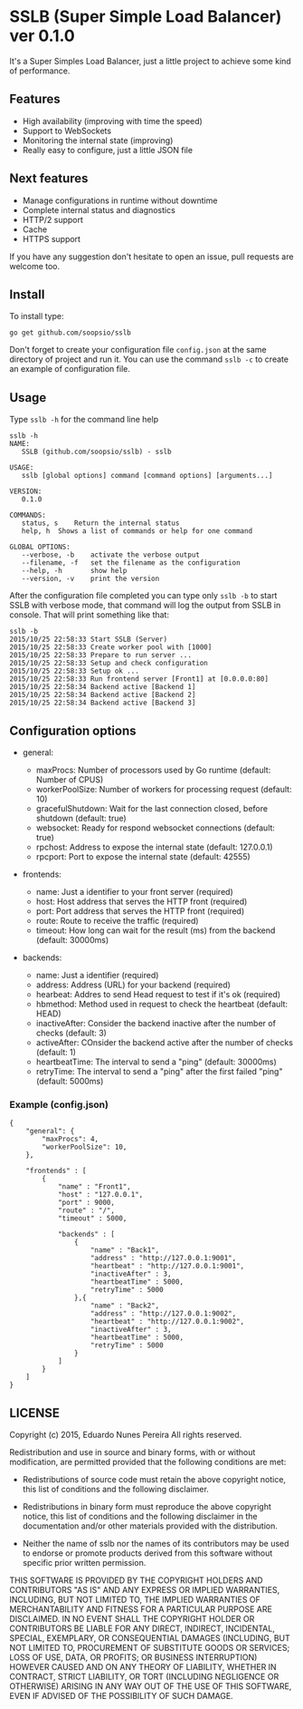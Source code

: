 # SSLB (Super Simple Load Balancer) ver 0.1.0

It's a Super Simples Load Balancer, just a little project to achieve some kind of performance.

## Features
 * High availability (improving with time the speed)
 * Support to WebSockets
 * Monitoring the internal state (improving)
 * Really easy to configure, just a little JSON file

## Next features
 * Manage configurations in runtime without downtime
 * Complete internal status and diagnostics
 * HTTP/2 support
 * Cache 
 * HTTPS support
 
 If you have any suggestion don't hesitate to open an issue, pull requests are welcome too.

## Install

To install type:

```
go get github.com/soopsio/sslb
```

Don't forget to create your configuration file `config.json` at the same directory of project and run it. You can use the command `sslb -c` to create an example of configuration file.


## Usage
Type `sslb -h` for the command line help

```
sslb -h                                                                                                                                                              
NAME:
   SSLB (github.com/soopsio/sslb) - sslb

USAGE:
   sslb [global options] command [command options] [arguments...]

VERSION:
   0.1.0

COMMANDS:
   status, s	Return the internal status
   help, h	Shows a list of commands or help for one command

GLOBAL OPTIONS:
   --verbose, -b	activate the verbose output
   --filename, -f 	set the filename as the configuration
   --help, -h		show help
   --version, -v	print the version
```

After the configuration file completed you can type only `sslb -b` to start SSLB with verbose mode, that command will log the output from SSLB in console. That will print something like that:

```
sslb -b                                                                                                                                                               
2015/10/25 22:58:33 Start SSLB (Server)
2015/10/25 22:58:33 Create worker pool with [1000]
2015/10/25 22:58:33 Prepare to run server ...
2015/10/25 22:58:33 Setup and check configuration
2015/10/25 22:58:33 Setup ok ...
2015/10/25 22:58:33 Run frontend server [Front1] at [0.0.0.0:80]
2015/10/25 22:58:34 Backend active [Backend 1]
2015/10/25 22:58:34 Backend active [Backend 2]
2015/10/25 22:58:34 Backend active [Backend 3]
```

## Configuration options

* general:
	* maxProcs: Number of processors used by Go runtime (default: Number of CPUS)
	* workerPoolSize: Number of workers for processing request (default: 10)
	* gracefulShutdown: Wait for the last connection closed, before shutdown (default: true)
	* websocket: Ready for respond websocket connections (default: true)
	* rpchost: Address to expose the internal state (default: 127.0.0.1)
	* rpcport: Port to expose the internal state (default: 42555)
	
* frontends:
	* name: Just a identifier to your front server (required)
	* host: Host address that serves the HTTP front (required)
	* port: Port address that serves the HTTP front (required)
	* route: Route to receive the traffic (required)
	* timeout: How long can wait for the result (ms) from the backend (default: 30000ms)

* backends:
	* name: Just a identifier (required)
	* address: Address (URL) for your backend (required)
	* hearbeat: Addres to send Head request to test if it's ok (required)
	* hbmethod: Method used in request to check the heartbeat (default: HEAD)
	* inactiveAfter: Consider the backend inactive after the number of checks (default: 3)
	* activeAfter: COnsider the backend active after the number of checks (default: 1)
	* heartbeatTime: The interval to send a "ping" (default: 30000ms)
	* retryTime: The interval to send a "ping" after the first failed "ping" (default: 5000ms)
	
### Example (config.json)

```
{
    "general": {
        "maxProcs": 4,
        "workerPoolSize": 10,
    },
    
    "frontends" : [
        {
            "name" : "Front1",
            "host" : "127.0.0.1",
            "port" : 9000,
            "route" : "/",
            "timeout" : 5000,
            
            "backends" : [
                {
                    "name" : "Back1",
                    "address" : "http://127.0.0.1:9001",
                    "heartbeat" : "http://127.0.0.1:9001",
                    "inactiveAfter" : 3,
                    "heartbeatTime" : 5000,
                    "retryTime" : 5000
                },{
                    "name" : "Back2",
                    "address" : "http://127.0.0.1:9002",
                    "heartbeat" : "http://127.0.0.1:9002",
                    "inactiveAfter" : 3,
                    "heartbeatTime" : 5000,
                    "retryTime" : 5000
                }
            ]
        }
    ]
}
```


## LICENSE
Copyright (c) 2015, Eduardo Nunes Pereira
All rights reserved.

Redistribution and use in source and binary forms, with or without
modification, are permitted provided that the following conditions are met:

* Redistributions of source code must retain the above copyright notice, this
  list of conditions and the following disclaimer.

* Redistributions in binary form must reproduce the above copyright notice,
  this list of conditions and the following disclaimer in the documentation
  and/or other materials provided with the distribution.

* Neither the name of sslb nor the names of its
  contributors may be used to endorse or promote products derived from
  this software without specific prior written permission.

THIS SOFTWARE IS PROVIDED BY THE COPYRIGHT HOLDERS AND CONTRIBUTORS "AS IS"
AND ANY EXPRESS OR IMPLIED WARRANTIES, INCLUDING, BUT NOT LIMITED TO, THE
IMPLIED WARRANTIES OF MERCHANTABILITY AND FITNESS FOR A PARTICULAR PURPOSE ARE
DISCLAIMED. IN NO EVENT SHALL THE COPYRIGHT HOLDER OR CONTRIBUTORS BE LIABLE
FOR ANY DIRECT, INDIRECT, INCIDENTAL, SPECIAL, EXEMPLARY, OR CONSEQUENTIAL
DAMAGES (INCLUDING, BUT NOT LIMITED TO, PROCUREMENT OF SUBSTITUTE GOODS OR
SERVICES; LOSS OF USE, DATA, OR PROFITS; OR BUSINESS INTERRUPTION) HOWEVER
CAUSED AND ON ANY THEORY OF LIABILITY, WHETHER IN CONTRACT, STRICT LIABILITY,
OR TORT (INCLUDING NEGLIGENCE OR OTHERWISE) ARISING IN ANY WAY OUT OF THE USE
OF THIS SOFTWARE, EVEN IF ADVISED OF THE POSSIBILITY OF SUCH DAMAGE.